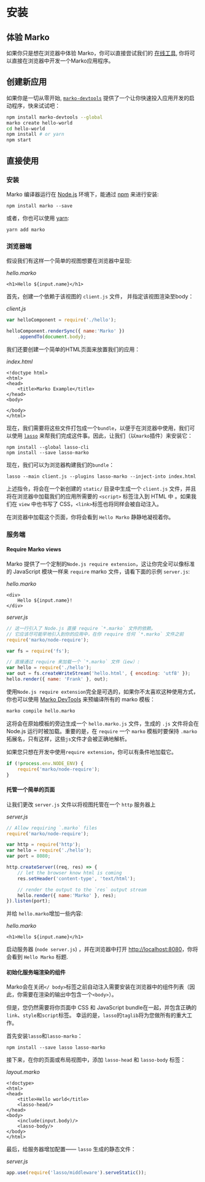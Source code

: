 # 安装

## 体验 Marko

如果你只是想在浏览器中体验 Marko，你可以直接尝试我们的 [在线工具](https://markojs.com/try-online), 你将可以直接在浏览器中开发一个Marko应用程序。

## 创建新应用

如果你是一切从零开始, [`marko-devtools`](https://www.npmjs.com/package/marko-devtools) 提供了一个让你快速投入应用开发的启动程序，快来试试吧：

```bash
npm install marko-devtools --global
marko create hello-world
cd hello-world
npm install # or yarn
npm start
```

## 直接使用

### 安装

Marko 编译器运行在 [Node.js](https://nodejs.org/) 环境下，能通过 [npm](https://www.npmjs.com/package/marko/tutorial) 来进行安装:

```
npm install marko --save
```

或者，你也可以使用 [yarn](https://yarnpkg.com):

```
yarn add marko
```

### 浏览器端

假设我们有这样一个简单的视图想要在浏览器中呈现:

_hello.marko_
```marko
<h1>Hello ${input.name}</h1>
```

首先，创建一个依赖于该视图的 `client.js` 文件， 并指定该视图渲染至body：

_client.js_
```js
var helloComponent = require('./hello');

helloComponent.renderSync({ name:'Marko' })
    .appendTo(document.body);
```

我们还要创建一个简单的HTML页面来放置我们的应用：

_index.html_
```
<!doctype html>
<html>
<head>
    <title>Marko Example</title>
</head>
<body>

</body>
</html>
```

现在，我们需要将这些文件打包成一个`bundle`，以便于在浏览器中使用，我们可以使用 [`lasso`](https://github.com/lasso-js/lasso) 来帮我们完成这件事。因此，让我们（以`marko`插件）来安装它：

```
npm install --global lasso-cli
npm install --save lasso-marko
```

现在，我们可以为浏览器构建我们的`bundle`：

```
lasso --main client.js --plugins lasso-marko --inject-into index.html
```

上述指令，将会在一个新创建的 `static/` 目录中生成一个 `client.js` 文件，并且将在浏览器中加载我们的应用所需要的 `<script>` 标签注入到 HTML 中 。如果我们在 `view` 中也书写了 CSS，`<link>`标签也将同样会被自动注入。

在浏览器中加载这个页面，你将会看到 `Hello Marko` 静静地凝视着你。 

### 服务端

#### Require Marko views

Marko 提供了一个定制的`Node.js require extension`，这让你完全可以像标准的 JavaScript 模块一样来 `require` marko 文件，请看下面的示例 `server.js`:

_hello.marko_
```marko
<div>
    Hello ${input.name}!
</div>
```

_server.js_
```js
// 这一行引入了 Node.js 直接 require `*.marko` 文件的依赖。
// 它应该尽可能早地引入到你的应用中，在你 require 任何 `*.marko` 文件之前
require('marko/node-require');

var fs = require('fs');

// 直接通过 require 来加载一个 `*.marko` 文件（iew）:
var hello = require('./hello');
var out = fs.createWriteStream('hello.html', { encoding: 'utf8' });
hello.render({ name: 'Frank' }, out);
```

使用`Node.js require extension`完全是可选的，如果你不太喜欢这种使用方式，你也可以使用 [Marko DevTools](https://github.com/marko-js/marko-devtools) 来预编译所有的 marko 模板：

```bash
marko compile hello.marko
```

这将会在原始模板的旁边生成一个 `hello.marko.js` 文件，生成的 `.js` 文件将会在 Node.js 运行时被加载。重要的是，在 `require` 一个 `marko` 模板时要保持 `.marko` 拓展名，只有这样，这些`js`文件才会被正确地解析。

如果您只想在开发中使用`require extension`，你可以有条件地加载它。

```js
if (!process.env.NODE_ENV) {
    require('marko/node-require');
}
```

#### 托管一个简单的页面

让我们更改 `server.js` 文件以将视图托管在一个 `http` 服务器上

_server.js_
```js
// Allow requiring `.marko` files
require('marko/node-require');

var http = require('http');
var hello = require('./hello');
var port = 8080;

http.createServer((req, res) => {
    // let the browser know html is coming
    res.setHeader('content-type', 'text/html');

    // render the output to the `res` output stream
    hello.render({ name:'Marko' }, res);
}).listen(port);
```

并给 `hello.marko`增加一些内容:

_hello.marko_
```marko
<h1>Hello ${input.name}</h1>
```

启动服务器 (`node server.js`) ，并在浏览器中打开 [http://localhost:8080](http://localhost:8080)，你将会看到 `Hello Marko` 标题.

#### 初始化服务端渲染的组件

Marko会在关闭`</ body>`标签之前自动注入需要安装在浏览器中的组件列表（因此，你需要在渲染的输出中包含一个`<body>`）。

但是，您仍然需要将你页面中 CSS 和 JavaScript bundle在一起，并包含正确的`link`、`style`和`script`标签。 幸运的是，`lasso`的`taglib`将为您做所有的重大工作。

首先安装`lasso`和`lasso-marko`：

```
npm install --save lasso lasso-marko
```

接下来，在你的页面或布局视图中，添加 `lasso-head` 和 `lasso-body` 标签：


_layout.marko_
```marko
<!doctype>
<html>
<head>
    <title>Hello world</title>
    <lasso-head/>
</head>
<body>
    <include(input.body)/>
    <lasso-body/>
</body>
</html>
```

最后，给服务器增加配置—— `lasso` 生成的静态文件：

_server.js_
```js
app.use(require('lasso/middleware').serveStatic());
```
